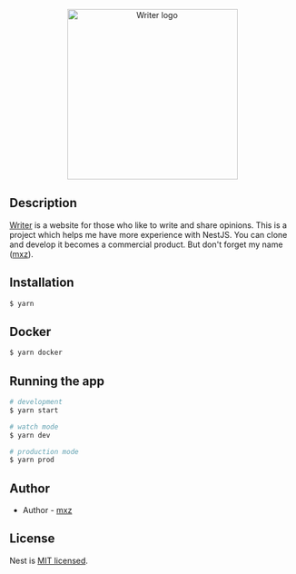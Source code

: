 <p align="center">
  <a href="https://github.com/Z-orgs/Writer" target="blank"><img src="https://i.imgur.com/tn8gXll.png" width="300" alt="Writer logo" /></a>
</p>

## Description

[Writer](https://github.com/Z-orgs/Writer) is a website for those who like to write and share opinions.
This is a project which helps me have more experience with NestJS.
You can clone and develop it becomes a commercial product. But don't forget my name ([mxz](https://github.com/mxzLV)).

## Installation

```bash
$ yarn
```

## Docker

```bash
$ yarn docker
```

## Running the app

```bash
# development
$ yarn start

# watch mode
$ yarn dev

# production mode
$ yarn prod
```

## Author

- Author - [mxz](https://github.com/mxzLV)

## License

Nest is [MIT licensed](LICENSE).
